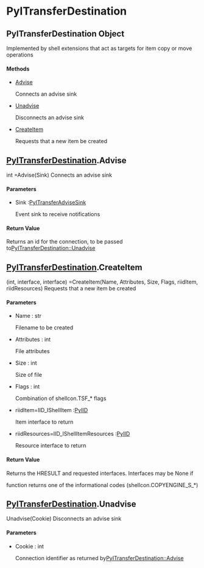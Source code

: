 # PyITransferDestination

## PyITransferDestination Object



Implemented by shell extensions that act as targets for item copy or move operations

#### Methods


  - [Advise](PyITransferDestination.md#pyitransferdestinationadvise)

    Connects an advise sink&nbsp;

  - [Unadvise](PyITransferDestination.md#pyitransferdestinationunadvise)

    Disconnects an advise sink&nbsp;

  - [CreateItem](PyITransferDestination.md#pyitransferdestinationcreateitem)

    Requests that a new item be created&nbsp;

## [PyITransferDestination](#pyitransferdestination)\.Advise



int =Advise\(Sink\)
Connects an advise sink

#### Parameters


  - Sink :[PyITransferAdviseSink](#pyitransferadvisesink)

    Event sink to receive notifications

#### Return Value
Returns an id for the connection, to be passed to[PyITransferDestination::Unadvise](PyITransferDestination.md#pyitransferdestinationunadvise)

## [PyITransferDestination](#pyitransferdestination)\.CreateItem



\(int, interface, interface\) =CreateItem\(Name, Attributes, Size, Flags, riidItem, riidResources\)
Requests that a new item be created

#### Parameters


  - Name : str

    Filename to be created

  - Attributes : int

    File attributes

  - Size : int

    Size of file

  - Flags : int

    Combination of shellcon\.TSF\_\* flags

  - riidItem=IID\_IShellItem :[PyIID](#pyiid)

    Item interface to return

  - riidResources=IID\_IShellItemResources :[PyIID](#pyiid)

    Resource interface to return

#### Return Value
Returns the HRESULT and requested interfaces\.  Interfaces may be None if 

function returns one of the informational codes \(shellcon\.COPYENGINE\_S\_\*\)

## [PyITransferDestination](#pyitransferdestination)\.Unadvise

Unadvise\(Cookie\)
Disconnects an advise sink

#### Parameters


  - Cookie : int

    Connection identifier as returned by[PyITransferDestination::Advise](PyITransferDestination.md#pyitransferdestinationadvise)